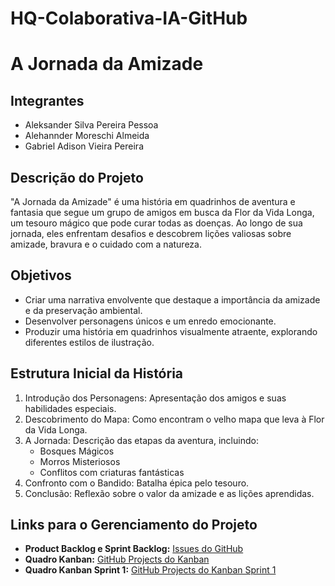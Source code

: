 # HQ-Colaborativa-IA-GitHub

# A Jornada da Amizade

## Integrantes
- Aleksander Silva Pereira Pessoa
- Alehannder Moreschi Almeida
- Gabriel Adison Vieira Pereira

## Descrição do Projeto
"A Jornada da Amizade" é uma história em quadrinhos de aventura e fantasia que segue um grupo de amigos em busca da Flor da Vida Longa, um tesouro mágico que pode curar todas as doenças. Ao longo de sua jornada, eles enfrentam desafios e descobrem lições valiosas sobre amizade, bravura e o cuidado com a natureza.

## Objetivos
- Criar uma narrativa envolvente que destaque a importância da amizade e da preservação ambiental.
- Desenvolver personagens únicos e um enredo emocionante.
- Produzir uma história em quadrinhos visualmente atraente, explorando diferentes estilos de ilustração.

## Estrutura Inicial da História
1. Introdução dos Personagens: Apresentação dos amigos e suas habilidades especiais.
2. Descobrimento do Mapa: Como encontram o velho mapa que leva à Flor da Vida Longa.
3. A Jornada: Descrição das etapas da aventura, incluindo:
   - Bosques Mágicos
   - Morros Misteriosos
   - Conflitos com criaturas fantásticas
4. Confronto com o Bandido: Batalha épica pelo tesouro.
5. Conclusão: Reflexão sobre o valor da amizade e as lições aprendidas.

## Links para o Gerenciamento do Projeto
- **Product Backlog e Sprint Backlog:** [Issues do GitHub](https://github.com/alehannder/HQ-Colaborativa-IA-GitHub/issues)
- **Quadro Kanban:** [GitHub Projects do Kanban](https://github.com/users/alehannder/projects/1)
- **Quadro Kanban Sprint 1:** [GitHub Projects do Kanban Sprint 1](https://github.com/users/alehannder/projects/3)
